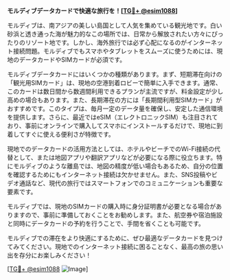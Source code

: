 **モルディブデータカードで快適な旅行を！[[TG💪+ @esim1088](https://t.me/s/esim1088)]**

モルディブは、南アジアの美しい島国として人気を集めている観光地です。白い砂浜と透き通った海が魅力的なこの場所では、日常から解放されたい方々にぴったりのリゾート地です。しかし、海外旅行では必ず心配になるのがインターネット接続問題。モルディブでもスマホやタブレットをスムーズに使うためには、現地のデータカードやSIMカードが必須です。

モルディブデータカードにはいくつかの種類があります。まず、短期滞在向けの「観光用SIMカード」は、現地の空港到着ロビーで簡単に入手できます。通常、このカードは数日間から数週間利用できるプランが主流ですが、料金設定が少し高めの場合もあります。また、長期滞在の方には「長期間利用型SIMカード」がおすすめです。このタイプは、毎月一定のデータ量を確保し、安定した通信環境を提供します。さらに、最近ではeSIM（エレクトロニックSIM）も注目されており、事前にオンラインで購入してスマホにインストールするだけで、現地に到着してすぐに使える便利さが特徴です。

現地でのデータカードの活用方法としては、ホテルやビーチでのWi-Fi接続の代替として、または地図アプリや翻訳アプリなどが必要になる際に役立ちます。特にモルディブのような離島では、地図の精度が低い場合もあるため、自分の位置を確認するためにもインターネット接続は欠かせません。また、SNS投稿やビデオ通話など、現代の旅行ではスマートフォンでのコミュニケーションも重要な要素です。

モルディブでは、現地のSIMカードの購入時に身分証明書が必要となる場合がありますので、事前に準備しておくことをお勧めします。また、航空券や宿泊施設と同時にデータカードの予約を行うことで、手間を省くことも可能です。

モルディブでの滞在をより快適にするために、ぜひ最適なデータカードを見つけてみてください。現地でのインターネット接続に困ることなく、最高の旅の思い出を存分にお楽しみください！

[[TG💪+ @esim1088](https://t.me/s/esim1088) ![Image](https://i.postimg.cc/Y0z9fWf4/image.png)]